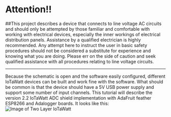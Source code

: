 # Attention!!

##This project describes a device that connects to line voltage AC circuits and should only be attempted by those familiar and comfortable with working with electrical devices, especially the inner workings of electrical distribution panels.  Assistance by a qualified electrician is highly recommended.  Any attempt here to instruct the user in basic safety procedures should not be considered a substitute for experience and knowing what you are doing.  Please err on the side of caution and seek qualified assistance with all procedures relating to line voltage circuits.

***

Because the schematic is open and the software easily configured, different IoTaWatt devices can be built and work fine with the software.  What should be common is that the device should have a 5V USB power supply and support some number of input channels.  This tutorial will describe the version 2.2 IoTaWatt ADC shield implementation with AdaFruit feather ESP8266 and Adalogger boards.  It looks like this:
![Image of Two Layer IoTaWatt](http://http://iotawatt.com/Images/double.png)
 

 